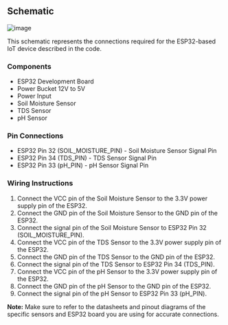 ## Schematic

![image](https://github.com/Terrafarms/bangkit-internet-of-things/assets/125639879/3f138e37-fb9b-4c48-8c00-a927e28770aa)

This schematic represents the connections required for the ESP32-based IoT device described in the code.

### Components

- ESP32 Development Board
- Power Bucket 12V to 5V
- Power Input
- Soil Moisture Sensor
- TDS Sensor
- pH Sensor

### Pin Connections

- ESP32 Pin 32 (SOIL_MOISTURE_PIN) - Soil Moisture Sensor Signal Pin
- ESP32 Pin 34 (TDS_PIN) - TDS Sensor Signal Pin
- ESP32 Pin 33 (pH_PIN) - pH Sensor Signal Pin

### Wiring Instructions

1. Connect the VCC pin of the Soil Moisture Sensor to the 3.3V power supply pin of the ESP32.
2. Connect the GND pin of the Soil Moisture Sensor to the GND pin of the ESP32.
3. Connect the signal pin of the Soil Moisture Sensor to ESP32 Pin 32 (SOIL_MOISTURE_PIN).
4. Connect the VCC pin of the TDS Sensor to the 3.3V power supply pin of the ESP32.
5. Connect the GND pin of the TDS Sensor to the GND pin of the ESP32.
6. Connect the signal pin of the TDS Sensor to ESP32 Pin 34 (TDS_PIN).
7. Connect the VCC pin of the pH Sensor to the 3.3V power supply pin of the ESP32.
8. Connect the GND pin of the pH Sensor to the GND pin of the ESP32.
9. Connect the signal pin of the pH Sensor to ESP32 Pin 33 (pH_PIN).

**Note:** Make sure to refer to the datasheets and pinout diagrams of the specific sensors and ESP32 board you are using for accurate connections.

